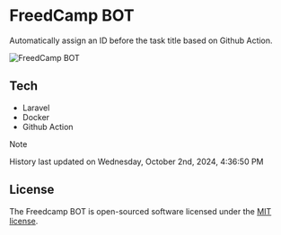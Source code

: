 # FreedCamp BOT

Automatically assign an ID before the task title based on Github Action.

![FreedCamp BOT](https://repository-images.githubusercontent.com/737932867/7d34798b-2680-471c-b089-a78a718d3d6a)

## Tech

- Laravel
- Docker
- Github Action

> [!NOTE]  
> History last updated on Wednesday, October 2nd, 2024, 4:36:50 PM

## License

The Freedcamp BOT is open-sourced software licensed under the [MIT license](https://opensource.org/licenses/MIT).
